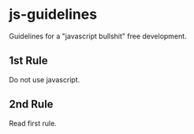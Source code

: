 # js-guidelines

Guidelines for a "javascript bullshit" free development.

## 1st Rule

Do not use javascript.

## 2nd Rule

Read first rule.
